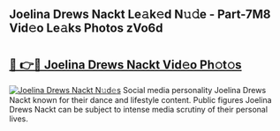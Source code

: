 ## Joelina Drews Nackt Le𝚊k𝚎d N𝚞𝚍e - Part-7M8 Vid𝚎o Le𝚊ks Photos zVo6d

# <h2><a href="http://fb291l.evod.top/?m=Joelina+Drews+Nackt">🔗 👉🔴 Joelina Drews Nackt Vid𝚎o Ph𝚘t𝚘s</a></h2>

[![Joelina Drews Nackt N𝚞d𝚎s](https://i.imgur.com/8V9OHl7.gif)](http://fb291l.evod.top/?m=Joelina+Drews+Nackt)
Social media personality Joelina Drews Nackt known for their dance and lifestyle content. Public figures Joelina Drews Nackt can be subject to intense media scrutiny of their personal lives. 
